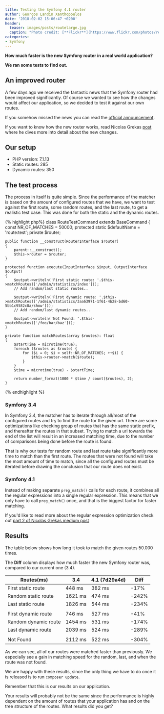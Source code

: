 ```yaml
---
title: Testing the Symfony 4.1 router
author: Georgos Landin Xanthopoulos
date: '2018-02-02 15:06:47 +0200'
header:
  teaser: images/posts/routelarge.jpg
  caption: "Photo credit: [**Flickr**](https://www.flickr.com/photos/rockys_photos/355216949/in/photolist-6enFxo-KGos4s-bziePy-91523N-TpGWrG-dvMSg3-6ZREpd-xozCa-3CVfrH-4r4Dz7-pkqvKY-5CL4FN-fHW3WW-8vvEYu-4KfNRw-6xwQuD-6xHB5q-8xo6sb-7dphxn-7KgWrr-342fEp-6xX2tf-6dBTjp-9nB8TA-8xk5pz-P61pjV-dNXAvC-5n8o7A-u7GL9y-6jzRhi-MGt7o1-7A7jLS-i4tC8C-4hDeBQ-3eX22G-dvGvj4-7A3gUD-5b6sLw-5yjxW2-8hxfmE-4cTxKp-Cq8sKM-tQg5e-7A7m1d-6ygJN3-avLA1p-9mQJiX-8ZtQtV-rpFoVZ-7A1DLZ)"
categories:
- Symfony
---
```

<b>How much faster is the new Symfony router in a real world application?</b>

<b>We ran some tests to find out.</b>

## An improved router

A few days ago we received the fantastic news that the Symfony router had been improved significantly. Of course we wanted to see how
the changes would affect our application, so we decided to test it against our own routes. 

If you somehow missed the news you can read the [official announcement](https://symfony.com/blog/new-in-symfony-4-1-fastest-php-router).

If you want to know how the new router works, read Nicolas Grekas [post](https://medium.com/@nicolas.grekas/making-symfonys-router-77-7x-faster-1-2-958e3754f0e1) where he dives more into detail about the new changes.  

## Our setup 
* PHP version: 7.1.13
* Static routes: 285
* Dynamic routes: 350

## The test process 
The process in itself is quite simple. Since the performance of the matcher is based on the amount of configured routes that we have, 
we want to test against the first route, some random routes, and the last route, to get a realistic test case. 
This was done for both the static and the dynamic routes. 

{% highlight php%}
class RouteTestCommand extends BaseCommand
{
    const NR_OF_MATCHES = 50000;
    protected static $defaultName = 'route:test';
    private $router;

    public function __construct(RouterInterface $router)
    {
        parent::__construct();
        $this->router = $router;
    }
    
    protected function execute(InputInterface $input, OutputInterface $output)
    {
        $output->writeln('First static route: '.$this->matchRoutes(['/admin/statistics/index']));        
        // Add random/last static routes..

        $output->writeln('First dynamic route: '.$this->matchRoutes(['/admin/statistics/3aa63971-1f61-4b28-bd60-5bb1c9582c8a/show']));
        // Add random/last dynamic routes..
        
        $output->writeln('Not Found: '.$this->matchRoutes(['/foo/bar/baz']));
    }

    private function matchRoutes(array $routes): float
    {
        $startTime = microtime(true);
        foreach ($routes as $route) {
            for ($i = 0; $i < self::NR_OF_MATCHES; ++$i) {
                $this->router->match($route);
            }
        }
        $time = microtime(true) - $startTime;

        return number_format(1000 * $time / count($routes), 2);
    }
{% endhighlight %}

### Symfony 3.4
In Symfony 3.4, the matcher has to iterate through all/most of the configured routes and try to find the route for the given url. 
There are some optimizations like checking group of routes that has the same static prefix, and thereafter the routes in that subset. 
Trying to match a url towards the end of the list will result in an increased matching time, due to the number of comparisons 
being done before the route is found. 

That is why our tests for random route and last route take significantly more time to match than the first route. 
The routes that were not found will take the most amount of time to match, since all the configured routes must be iterated
before drawing the conclusion that our route does not exist. 

### Symfony 4.1
Instead of making separate `preg_match()` calls for each route, it combines all the regular expressions into a single regular expression.
This means that we only have to call `preg_match()` once, and that is the biggest factor for faster matching. 

If you'd like to read more about the regular expression optimization check out [part 2 of Nicolas Grekas medium post](https://medium.com/p/making-symfony-router-lightning-fast-2-2-19281dcd245b) 

## Results
The table below shows how long it took to match the given routes 50.000 times. 

The __Diff__ column displays how much faster the new Symfony router was, compared to our current one (3.4).  

| Routes(ms)            | 3.4    | 4.1 (7d29a4d) | Diff  |
| ----------------------|--------|---------------|-------|
| First static route    | 448 ms | 382 ms        | -17%  |
| Random static route   | 1621 ms| 474 ms        | -242% | 
| Last static route     | 1826 ms| 544 ms        | -234% | 
|                       |        |               |       |
| First dynamic route   | 746 ms | 527 ms        | -41%  |
| Random dynamic route  | 1454 ms| 531 ms        | -174% |
| Last dynamic route    | 2039 ms| 524 ms        | -289% |
|                       |        |               |       |
| Not Found             | 2112 ms| 522 ms        | -304% | 

As we can see, all of our routes were matched faster than previously. We especially see a gain in matching speed for 
the random, last, and when the route was not found.  

We are happy with these results, since the only thing we have to do once it is released is to 
run `composer update`.    

Remember that this is our results on our application. 

Your results will probably not be the same since the performance is highly dependent on the amount of routes
that your application has and on the tree structure of the routes. What results did you get?